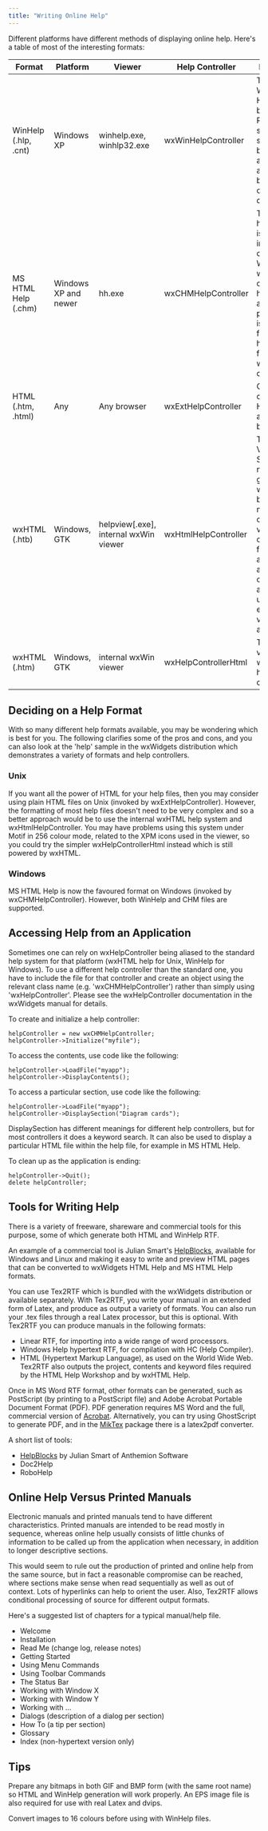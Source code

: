 ```yaml
---
title: "Writing Online Help"
---
```


Different platforms have different methods of displaying online help. Here's a
table of most of the interesting formats:

<table class="table table-hover">
  <thead>
    <tr>
      <th>Format</th>
      <th>Platform</th>
      <th>Viewer</th>
      <th>Help Controller</th>
      <th>Description</th>
    </tr>
  </thead>
  <tbody>
    <!-- WinHelp -->
    <tr>
      <td>WinHelp (.hlp, .cnt)</td>
      <td>Windows XP</td>
      <td>winhelp.exe, winhlp32.exe</td>
      <td>wxWinHelpController</td>
      <td>
        The old Windows Help viewer based on RTF files is still supported by
        Windows and many applications, but now considered deprecated.
      </td>
    </tr>
    <!-- HTML Help -->
    <tr>
      <td>MS HTML Help (.chm)</td>
      <td>Windows XP and newer</td>
      <td>hh.exe</td>
      <td>wxCHMHelpController</td>
      <td>
        The new MS help format is an improvement over WinHelp, with its
        contents hierarchy always present. This is now the favoured help format
        for wxWidgets on Windows.
      </td>
    </tr>
    <!-- Plain HTML -->
    <tr>
      <td>HTML (.htm, .html)</td>
      <td>Any</td>
      <td>Any browser</td>
      <td>wxExtHelpController</td>
      <td>
        On Unix you can use plain HTML and an external browser.
      </td>
    </tr>
    <!-- wxHTML Viewer (advanced) -->
    <tr>
      <td>wxHTML (.htb)</td>
      <td>Windows, GTK</td>
      <td>helpview[.exe], internal wxWin viewer</td>
      <td>wxHtmlHelpController</td>
      <td>
        Thanks to Vaclav Slavik, we now have a good wxWidgets-based,
        multiplatform capability for viewing online help from within an
        application or alternatively using an external viewer application.
      </td>
    </tr>
    <!-- wxHTML Viewer (simple) -->
    <tr>
      <td>wxHTML (.htm)</td>
      <td>Windows, GTK</td>
      <td>internal wxWin viewer</td>
      <td>wxHelpControllerHtml</td>
      <td>
        This old version of wxHTML help is now obsolete.
      </td>
    </tr>
  </tbody>
</table>


## Deciding on a Help Format

With so many different help formats available, you may be wondering which is
best for you. The following clarifies some of the pros and cons, and you can
also look at the 'help' sample in the wxWidgets distribution which demonstrates
a variety of formats and help controllers.

### Unix

If you want all the power of HTML for your help files, then you may consider
using plain HTML files on Unix (invoked by wxExtHelpController). However, the
formatting of most help files doesn't need to be very complex and so a better
approach would be to use the internal wxHTML help system and
wxHtmlHelpController. You may have problems using this system under Motif in
256 colour mode, related to the XPM icons used in the viewer, so you could try
the simpler wxHelpControllerHtml instead which is still powered by wxHTML.

### Windows

MS HTML Help is now the favoured format on Windows (invoked by
wxCHMHelpController). However, both WinHelp and CHM files are supported.

<!--
Under Windows, WinHelp takes .hlp files. WinHelp files are produced from
specially-formatted RTF (Rich Text Format) files using the Windows 95
Help Workshop or the older DOS help compiler, hc.exe. WinHelp has now been
replaced by HTML Help, which uses .chm files generated from HTML and some
other files using the HTML Help Workshop.
-->


## Accessing Help from an Application

Sometimes one can rely on wxHelpController being aliased to the standard help
system for that platform (wxHTML help for Unix, WinHelp for Windows). To use a
different help controller than the standard one, you have to include the file
for that controller and create an object using the relevant class name (e.g.
'wxCHMHelpController') rather than simply using 'wxHelpController'. Please see
the wxHelpController documentation in the wxWidgets manual for details.

To create and initialize a help controller:

    helpController = new wxCHMHelpController;
    helpController->Initialize("myfile");

To access the contents, use code like the following:

    helpController->LoadFile("myapp");
    helpController->DisplayContents();

To access a particular section, use code like the following:

    helpController->LoadFile("myapp");
    helpController->DisplaySection("Diagram cards");

DisplaySection has different meanings for different help controllers, but for
most controllers it does a keyword search. It can also be used to display a
particular HTML file within the help file, for example in MS HTML Help.

To clean up as the application is ending:

    helpController->Quit();
    delete helpController;


## Tools for Writing Help

There is a variety of freeware, shareware and commercial tools for this
purpose, some of which generate both HTML and WinHelp RTF.

An example of a commercial tool is Julian Smart's
[HelpBlocks](http://www.helpblocks.com), available for Windows and Linux and
making it easy to write and preview HTML pages that can be converted to
wxWidgets HTML Help and MS HTML Help formats.

You can use Tex2RTF which is bundled with the wxWidgets distribution or
available separately. With Tex2RTF, you write your manual in an extended form
of Latex, and produce as output a variety of formats. You can also run your
.tex files through a real Latex processor, but this is optional. With Tex2RTF
you can produce manuals in the following formats:

* Linear RTF, for importing into a wide range of word processors.
* Windows Help hypertext RTF, for compilation with HC (Help Compiler).
* HTML (Hypertext Markup Language), as used on the World Wide Web. Tex2RTF also
  outputs the project, contents and keyword files required by the HTML Help
  Workshop and by wxHTML Help.

Once in MS Word RTF format, other formats can be generated, such as PostScript
(by printing to a PostScript file) and Adobe Acrobat Portable Document Format
(PDF). PDF generation requires MS Word and the full, commercial version of
[Acrobat](http://www.adobe.com). Alternatively, you can try using GhostScript
to generate PDF, and in the [MikTex](http://www.miktex.org) package there is a
latex2pdf converter.

A short list of tools:

* [HelpBlocks](http://www.helpblocks.com) by Julian Smart of Anthemion Software
* Doc2Help
* RoboHelp


## Online Help Versus Printed Manuals

Electronic manuals and printed manuals tend to have different characteristics.
Printed manuals are intended to be read mostly in sequence, whereas online help
usually consists of little chunks of information to be called up from the
application when necessary, in addition to longer descriptive sections.

This would seem to rule out the production of printed and online help from the
same source, but in fact a reasonable compromise can be reached, where sections
make sense when read sequentially as well as out of context. Lots of hyperlinks
can help to orient the user. Also, Tex2RTF allows conditional processing of
source for different output formats.

Here's a suggested list of chapters for a typical manual/help file.

* Welcome
* Installation
* Read Me (change log, release notes)
* Getting Started
* Using Menu Commands
* Using Toolbar Commands
* The Status Bar
* Working with Window X
* Working with Window Y
* Working with ...
* Dialogs (description of a dialog per section)
* How To (a tip per section)
* Glossary
* Index (non-hypertext version only)


## Tips

Prepare any bitmaps in both GIF and BMP form (with the same root name) so HTML
and WinHelp generation will work properly. An EPS image file is also required
for use with real Latex and dvips.

Convert images to 16 colours before using with WinHelp files.

